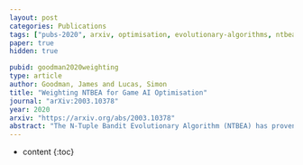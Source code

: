 ```yaml
---
layout: post
categories: Publications
tags: ["pubs-2020", arxiv, optimisation, evolutionary-algorithms, ntbea]
paper: true
hidden: true

pubid: goodman2020weighting
type: article
author: Goodman, James and Lucas, Simon
title: "Weighting NTBEA for Game AI Optimisation"
journal: "arXiv:2003.10378"
year: 2020
arxiv: "https://arxiv.org/abs/2003.10378"
abstract: "The N-Tuple Bandit Evolutionary Algorithm (NTBEA) has proven very effective in optimising algorithm parameters in Game AI. A potential weakness is the use of a simple average of all component Tuples in the model. This study investigates a refinement to the N-Tuple model used in NTBEA by weighting these component Tuples by their level of information and specificity of match. We introduce weighting functions to the model to obtain Weighted- NTBEA and test this on four benchmark functions and two game environments. These tests show that vanilla NTBEA is the most reliable and performant of the algorithms tested. Furthermore we show that given an iteration budget it is better to execute several independent NTBEA runs, and use part of the budget to find the best recommendation from these runs."
---
```


* content
{:toc}

